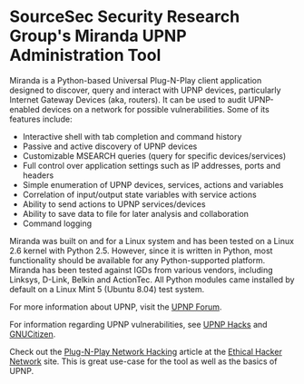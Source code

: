 # SourceSec Security Research Group's Miranda UPNP Administration Tool #

Miranda is a Python-based Universal Plug-N-Play client application designed to discover, query and interact with UPNP devices, particularly Internet Gateway Devices (aka, routers). It can be used to audit UPNP-enabled devices on a network for possible vulnerabilities. Some of its features include:

  * Interactive shell with tab completion and command history
  * Passive and active discovery of UPNP devices
  * Customizable MSEARCH queries (query for specific devices/services)
  * Full control over application settings such as IP addresses, ports and headers
  * Simple enumeration of UPNP devices, services, actions and variables
  * Correlation of input/output state variables with service actions
  * Ability to send actions to UPNP services/devices
  * Ability to save data to file for later analysis and collaboration
  * Command logging

Miranda was built on and for a Linux system and has been tested on a Linux 2.6 kernel with Python 2.5. However, since it is written in Python, most functionality should be available for any Python-supported platform. Miranda has been tested against IGDs from various vendors, including Linksys, D-Link, Belkin and ActionTec. All Python modules came installed by default on a Linux Mint 5 (Ubuntu 8.04) test system.

For more information about UPNP, visit the [UPNP Forum](http://www.upnp.org/).

For information regarding UPNP vulnerabilities, see [UPNP Hacks](http://www.upnp-hacks.org/) and [GNUCitizen](http://www.gnucitizen.org/blog/hacking-with-upnp-universal-plug-and-play/).

Check out the [Plug-N-Play Network Hacking](http://www.ethicalhacker.net/content/view/220/1/) article at the [Ethical Hacker Network](http://www.ethicalhacker.net/) site. This is great use-case for the tool as well as the basics of UPNP.